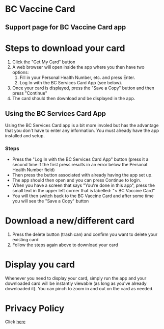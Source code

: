 # BC Vaccine Card
## Support page for BC Vaccine Card app

# Steps to download your card
1. Click the "Get My Card" button
2. A web browser will open inside the app where you then have two options:
    1. Fill in your Personal Health Number, etc. and press Enter.
    1. Log In with the BC Services Card App (see below).
3. Once your card is displayed, press the "Save a Copy" button and then press "Continue"
4. The card should then download and be displayed in the app.

## Using the BC Services Card App

Using the BC Services Card app is a bit more involed but has the advantage that you don't have to enter any information. 
You must already have the app installed and setup.

### Steps
- Press the "Log In with the BC Services Card App" button (press it a second time if the first press results in an error below the Personal Health Number field)
- Then press the button associated with already having the app set up.
- The app should then open and you can press Continue to login.
- When you have a screen that says "You're done in this app", press the small text in the upper left corner that is labelled: "< BC Vaccine Card"
- You will then switch back to the BC Vaccine Card and after some time you will see the "Save a Copy" button

# Download a new/different card
1. Press the delete button (trash can) and confirm you want to delete your existing card
2. Follow the steps again above to download your card

# Display you card
Whenever you need to display your card, simply run the app and your downloaded card will be instantly viewable (as long as you've already downloaded it).
You can pinch to zoom in and out on the card as needed.

# Privacy Policy
Click [here](privacy_policy.md)
